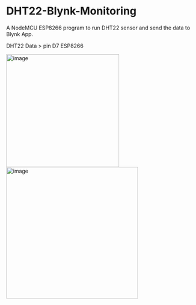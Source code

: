 # DHT22-Blynk-Monitoring
A NodeMCU ESP8266 program to run DHT22 sensor and send the data to Blynk App.

DHT22 Data > pin D7 ESP8266

<img src="https://github.com/user-attachments/assets/301d0ada-3b9f-4bae-8ed0-0b1237bf88e2" alt="image" width="300">
<img src="https://github.com/user-attachments/assets/47ae86db-b1f4-4929-836e-f5bd15e2d4bd" alt="image" width="350">



